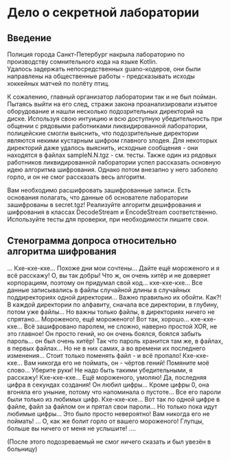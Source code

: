# Дело о секретной лаборатории

## Введение

Полиция города Санкт-Петербург накрыла лабораторию по производству сомнительного кода на языке Kotlin.  
Удалось задержать непосредственных guano-кодеров, они были направлены на общественные работы - предсказывать исходы хоккейных матчей по полёту птиц. 

К сожалению, главный организатор лаборатории так и не был пойман.
Пытаясь выйти на его след, стражи закона проанализировали изъятое оборудование и нашли несколько подозрительных директорий на диске.
Используя свою интуицию и всю доступную убедительность при общении с рядовыми работниками ликвидированной лаборатории, 
полицейские смогли выяснить, что подозрительные директории являются некими кустарным шифром главного злодея.
Для некоторых директорий даже удалось выяснить, исходные сообщения - они находятся в файлах sampleN.N.tgz - см. тесты.
Также один из рядовых работников ликвидированной лаборатории успел рассказать основную идею алгоритма шифрования.
Однако потом внезапно у него заболело горло, и он не смог рассказать весь алгоритм.

Вам необходимо расшифровать зашифрованные записи. Есть основания полагать, что данные об основателе лаборатории зашифрованы в secret.tgz!
Реализуйте алгоритм дешифрования и шифрования в классах DecodeStream и EncodeStream соответственно.
Используйте тесты для проверки, при необходимости пишите свои. 

## Стенограмма допроса относительно алгоритма шифрования

... Кхе-кхе-кхе... Похоже дни мои сочтены... Дайте ещё мороженого и я всё расскажу! О, вы так добры!
Что ж, он очень хитёр и не доверяет корпорациям, поэтому он придумал свой код... кхе-кхе-кхе...
Все данные записывались в файлы случайной длины в случайных поддиректориях одной директории...
Важно правильно их обойти. Как?! В каждой директории по алфавиту, сначала все директории, в глубину, потом уже файлы...
Но важны только файлы, в директориях ничего не спрятано... Мороженого, ещё мороженого! Вот так, хорошо... кхе-кхе-кхе...
Всё зашифровано паролем, не сложно, наверно простой XOR, не это главное!
Он просто гений, но он очень боялся, боялся забыть пароль... он был очень хитёр!
Так что пароль хранится там же, в файлах, в первых файлах... Но не в них самих, а во времени их последнего изменения...
Стоит только поменять файл - и всё пропало! Кхе-кхе-кхе...
Вам никогда его не поймать, он - чёртов гений! Помяните моё слово...
Уберите руки! Не надо быть такими убедительными, я расскажу! Кхе-кхе-кхе... Ещё мороженого, умоляю!
Да, последняя цифра в секундах создания! Он любил цифры... Кроме цифры 0, она вгоняла его уныние, потому что напоминала о пустоте... 
Все его пароли были только из любимых цифр. Кхе-кхе-кхе... Вот так по одной цифре в файле, файл за файлом он и прятал свои пароли...
Но только пока идут любимые цифры... Это было просто невероятно! Вам никогда его не поймать! ... О, как же болит горло от вашего мороженого!
Глупцы, больше вы ничего от меня не услышите! ....

(После этого подозреваемый не смог ничего сказать и был увезён в больницу)







